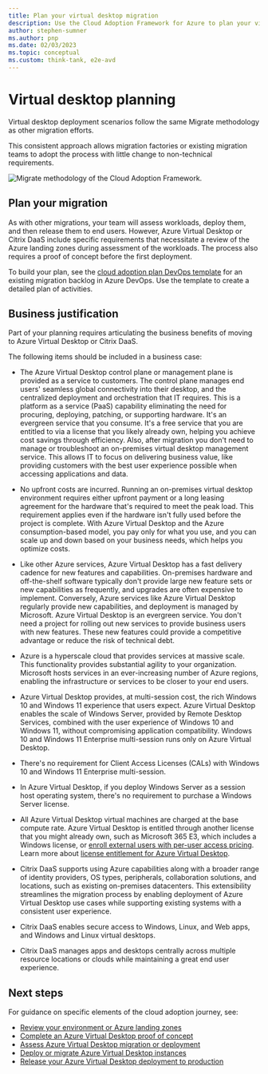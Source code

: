 ```yaml
---
title: Plan your virtual desktop migration
description: Use the Cloud Adoption Framework for Azure to plan your virtual desktop migration using best practices that reduce complexity and standardize the migration process.
author: stephen-sumner
ms.author: pnp
ms.date: 02/03/2023
ms.topic: conceptual
ms.custom: think-tank, e2e-avd
---
```


# Virtual desktop planning

Virtual desktop deployment scenarios follow the same Migrate methodology as other migration efforts.

This consistent approach allows migration factories or existing migration teams to adopt the process with little change to non-technical requirements.

![Migrate methodology of the Cloud Adoption Framework.](../../_images/migrate/methodology.png)

## Plan your migration

As with other migrations, your team will assess workloads, deploy them, and then release them to end users. However, Azure Virtual Desktop or Citrix DaaS include specific requirements that necessitate a review of the Azure landing zones during assessment of the workloads. The process also requires a proof of concept before the first deployment.

To build your plan, see the [cloud adoption plan DevOps template](../../plan/template.md) for an existing migration backlog in Azure DevOps. Use the template to create a detailed plan of activities.

## Business justification

Part of your planning requires articulating the business benefits of moving to Azure Virtual Desktop or Citrix DaaS.

The following items should be included in a business case:

- The Azure Virtual Desktop control plane or management plane is provided as a service to customers. The control plane manages end users' seamless global connectivity into their desktop, and the centralized deployment and orchestration that IT requires. This is a platform as a service (PaaS) capability eliminating the need for procuring, deploying, patching, or supporting hardware. It's an evergreen service that you consume. It's a free service that you are entitled to via a license that you likely already own, helping you achieve cost savings through efficiency. Also, after migration you don't need to manage or troubleshoot an on-premises virtual desktop management service. This allows IT to focus on delivering business value, like providing customers with the best user experience possible when accessing applications and data.

- No upfront costs are incurred. Running an on-premises virtual desktop environment requires either upfront payment or a long leasing agreement for the hardware that's required to meet the peak load. This requirement applies even if the hardware isn't fully used before the project is complete. With Azure Virtual Desktop and the Azure consumption-based model, you pay only for what you use, and you can scale up and down based on your business needs, which helps you optimize costs.

- Like other Azure services, Azure Virtual Desktop has a fast delivery cadence for new features and capabilities. On-premises hardware and off-the-shelf software typically don't provide large new feature sets or new capabilities as frequently, and upgrades are often expensive to implement. Conversely, Azure services like Azure Virtual Desktop regularly provide new capabilities, and deployment is managed by Microsoft. Azure Virtual Desktop is an evergreen service. You don't need a project for rolling out new services to provide business users with new features. These new features could provide a competitive advantage or reduce the risk of technical debt.

- Azure is a hyperscale cloud that provides services at massive scale. This functionality provides substantial agility to your organization. Microsoft hosts services in an ever-increasing number of Azure regions, enabling the infrastructure or services to be closer to your end users.

- Azure Virtual Desktop provides, at multi-session cost, the rich Windows 10 and Windows 11 experience that users expect. Azure Virtual Desktop enables the scale of Windows Server, provided by Remote Desktop Services, combined with the user experience of Windows 10 and Windows 11, without compromising application compatibility. Windows 10 and Windows 11 Enterprise multi-session runs only on Azure Virtual Desktop.

- There's no requirement for Client Access Licenses (CALs) with Windows 10 and Windows 11 Enterprise multi-session.

- In Azure Virtual Desktop, if you deploy Windows Server as a session host operating system, there's no requirement to purchase a Windows Server license.

- All Azure Virtual Desktop virtual machines are charged at the base compute rate. Azure Virtual Desktop is entitled through another license that you might already own, such as Microsoft 365 E3, which includes a Windows license, or [enroll external users with per-user access pricing](/azure/virtual-desktop/remote-app-streaming/per-user-access-pricing). Learn more about [license entitlement for Azure Virtual Desktop](/azure/virtual-desktop/prerequisites#operating-systems-and-licenses).

- Citrix DaaS supports using Azure capabilities along with a broader range of identity providers, OS types, peripherals, collaboration solutions, and locations, such as existing on-premises datacenters. This extensibility streamlines the migration process by enabling deployment of Azure Virtual Desktop use cases while supporting existing systems with a consistent user experience.

- Citrix DaaS enables secure access to Windows, Linux, and Web apps, and Windows and Linux virtual desktops.

- Citrix DaaS manages apps and desktops centrally across multiple resource locations or clouds while maintaining a great end user experience.


## Next steps

For guidance on specific elements of the cloud adoption journey, see:

- [Review your environment or Azure landing zones](./ready.md)
- [Complete an Azure Virtual Desktop proof of concept](./proof-of-concept.md)
- [Assess Azure Virtual Desktop migration or deployment](./migrate-assess.md)
- [Deploy or migrate Azure Virtual Desktop instances](./migrate-deploy.md)
- [Release your Azure Virtual Desktop deployment to production](./migrate-release.md)
